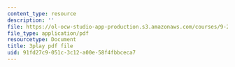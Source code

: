 ```yaml
---
content_type: resource
description: ''
file: https://ol-ocw-studio-app-production.s3.amazonaws.com/courses/9-20-animal-behavior-fall-2013/91fd27c9051c3c12a00e58f4fbbceca7_472243.pdf
file_type: application/pdf
resourcetype: Document
title: 3play pdf file
uid: 91fd27c9-051c-3c12-a00e-58f4fbbceca7
---
```

